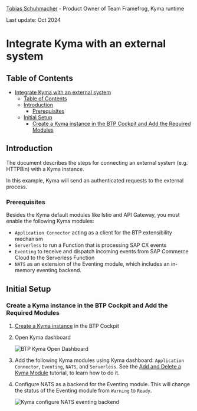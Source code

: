 <span class="fd-avatar--thumbnail fd-avatar fd-avatar--40 fd-avatar--accent-color-10" style="background-image: url('https://avatars.wdf.sap.corp/avatar/I539990')" role="img"></span> [Tobias Schuhmacher](https://people.wdf.sap.corp/profiles/I539990) - Product Owner of Team Framefrog, Kyma runtime

Last update: Oct 2024

# Integrate Kyma with an external system

## Table of Contents

- [Integrate Kyma with an external system](#integrate-kyma-with-an-external-system)
  - [Table of Contents](#table-of-contents)
  - [Introduction](#introduction)
    - [Prerequisites](#prerequisites)
  - [Initial Setup](#initial-setup)
    - [Create a Kyma instance in the BTP Cockpit and Add the Required Modules](#create-a-kyma-instance-in-the-btp-cockpit-and-add-the-required-modules)

## Introduction

The document describes the steps for connecting an external system (e.g. HTTPBin) with a Kyma instance.

In this example, Kyma will send an authenticated requests to the external process.


### Prerequisites

Besides the Kyma default modules like Istio and API Gateway, you must enable the following Kyma modules:

* `Application Connector` acting as a client for the BTP extensibility mechanism
* `Serverless` to run a Function that is processing SAP CX events
* `Eventing` to receive and dispatch incoming events from SAP Commerce Cloud to the Serverless Function
* `NATS` as an extension of the Eventing module, which includes an in-memory eventing backend.

## Initial Setup

### Create a Kyma instance in the BTP Cockpit and Add the Required Modules

1. [Create a Kyma instance](https://help.sap.com/docs/btp/sap-business-technology-platform/create-kyma-environment-instance) in the BTP Cockpit

2. Open Kyma dashboard

   ![BTP Kyma Open Dashboard](assets/btp-kyma-open-dashboard.png)

3. Add the following Kyma modules using Kyma dashboard: `Application Connector`, `Eventing`, `NATS`, and `Serverless`. See the [Add and Delete a Kyma Module](https://help.sap.com/docs/btp/sap-business-technology-platform/enable-and-disable-kyma-module?#add-and-delete-a-kyma-module-using-kyma-dashboard) tutorial, to learn how to do it.

4. Configure NATS as a backend for the Eventing module. This will change the status of the Eventing module from  `Warning` to `Ready`.

   ![Kyma configure NATS eventing backend](assets/kyma-nats-backend.png)

